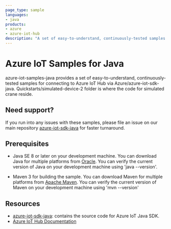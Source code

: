 ```yaml
---
page_type: sample
languages:
- java
products:
- azure
- azure-iot-hub
description: "A set of easy-to-understand, continuously-tested samples for connecting to Azure IoT Hub via Azure/azure-iot-sdk-java. Quickstarts/simulated-device-2 folder is where the code for simulated crane reside."
---
```


# Azure IoT Samples for Java

azure-iot-samples-java provides a set of easy-to-understand, continuously-tested samples for connecting to Azure IoT Hub via Azure/azure-iot-sdk-java. Quickstarts/simulated-device-2 folder is where the code for simulated crane reside.

## Need support?
If you run into any issues with these samples, please file an issue on our main repository [azure-iot-sdk-java](https://github.com/Azure/azure-iot-sdk-java) for faster turnaround.

## Prerequisites

- Java SE 8 or later on your development machine.  You can download Java for multiple platforms from [Oracle](http://www.oracle.com/technetwork/java/javase/downloads/index.html).  You can verify the current version of Java on your development machine using 'java --version'.

- Maven 3 for building the sample.  You can download Maven for multiple platforms from [Apache Maven](https://maven.apache.org/download.cgi).  You can verify the current version of Maven on your development machine using 'mvn --version'

## Resources

- [azure-iot-sdk-java](https://github.com/Azure/azure-iot-sdk-java): contains the source code for Azure IoT Java SDK.
- [Azure IoT Hub Documentation](https://docs.microsoft.com/azure/iot-hub/)
